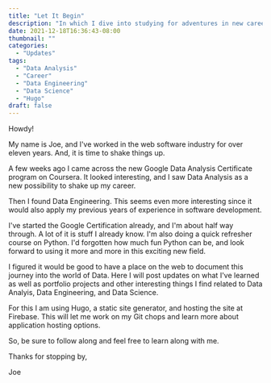 ```yaml
---
title: "Let It Begin"
description: "In which I dive into studying for adventures in new career directions."
date: 2021-12-18T16:36:43-08:00
thumbnail: ""
categories:
  - "Updates"
tags:
  - "Data Analysis"
  - "Career"
  - "Data Engineering"
  - "Data Science"
  - "Hugo"
draft: false
---
```



Howdy!

My name is Joe, and I've worked in the web software industry for over eleven years. And, it is time to shake things up.

A few weeks ago I came across the new Google Data Analysis Certificate program on Coursera. It looked interesting, and I saw Data Analysis as a new possibility to shake up my career.

Then I found Data Engineering. This seems even more interesting since it would also apply my previous years of experience in software development.

I've started the Google Certification already, and I'm about half way through. A lot of it is stuff I already know.
I'm also doing a quick refresher course on Python. I'd forgotten how much fun Python can be, and look forward to using it more and more in this exciting new field.

I figured it would be good to have a place on the web to document this journey into the world of Data. Here I will post updates on what I've learned as well as portfolio projects and other interesting things I find related to Data Analyis, Data Engineering, and Data Science.

For this I am using Hugo, a static site generator, and hosting the site at Firebase. This will let me work on my Git chops and learn more about application hosting options.

So, be sure to follow along and feel free to learn along with me.


Thanks for stopping by,

Joe